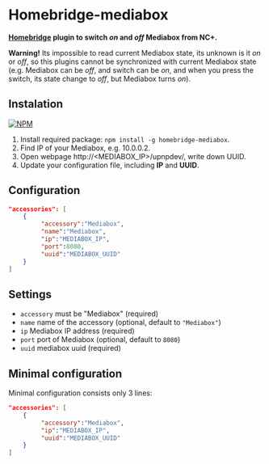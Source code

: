 # Homebridge-mediabox

**[Homebridge](https://github.com/nfarina/homebridge) plugin to switch _on_ and _off_ Mediabox from NC+.**

**Warning!** Its impossible to read current Mediabox state, its unknown is it _on_ or _off_, 
so this plugins cannot be synchronized with current Mediabox state (e.g. Mediabox can be _off_, and switch can be _on_, 
and when you press the switch, its state change to _off_, but Mediabox turns _on_).     

## Instalation

[![NPM](https://nodei.co/npm/homebridge-mediabox.png)](https://nodei.co/npm/homebridge-mediabox/)

1. Install required package: `npm install -g homebridge-mediabox`.
1. Find IP of your Mediabox, e.g. 10.0.0.2.
1. Open webpage http://<MEDIABOX_IP>/upnpdev/, write down UUID.
1. Update your configuration file, including **IP** and **UUID**.

## Configuration
```json
"accessories": [
    {
         "accessory":"Mediabox",
         "name":"Mediabox",
         "ip":"MEDIABOX_IP",
         "port":8080,
         "uuid":"MEDIABOX_UUID"
    }
]
```

## Settings

- `accessory` must be "Mediabox" (required)
- `name` name of the accessory (optional, default to `"Mediabox"`)
- `ip` Mediabox IP address (required)
- `port` port of Mediabox (optional, default to `8080`)
- `uuid` mediabox uuid (required)

## Minimal configuration

Minimal configuration consists only 3 lines:

```json
"accessories": [
    {
         "accessory":"Mediabox",
         "ip":"MEDIABOX_IP",
         "uuid":"MEDIABOX_UUID"
    }
]
```
